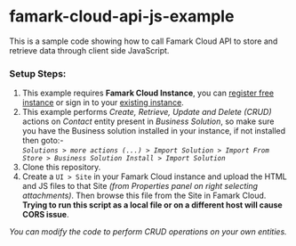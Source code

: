 # famark-cloud-api-js-example
This is a sample code showing how to call Famark Cloud API to store and retrieve data through client side  JavaScript.

### Setup Steps:
1. This example requires **Famark Cloud Instance**, you can [register free instance](https://www.famark.com/Install/?ic=FreeDev) or sign in to your [existing instance](https://www.famark.com/).
2. This example performs *Create, Retrieve, Update and Delete (CRUD)* actions on *Contact* entity present in *Business Solution*, so make sure you have the Business solution installed in your instance, if not installed then goto:-  
*`Solutions > more actions (...) > Import Solution > Import From Store > Business Solution Install > Import Solution`*
3. Clone this repository.
4. Create a `UI > Site` in your Famark Cloud instance and upload the HTML and JS files to that Site *(from Properties panel on right selecting attachments)*. Then browse this file from the Site in Famark Cloud. 
**Trying to run this script as a local file or on a different host will cause CORS issue**.

*You can modify the code to perform CRUD operations on your own entities.*
